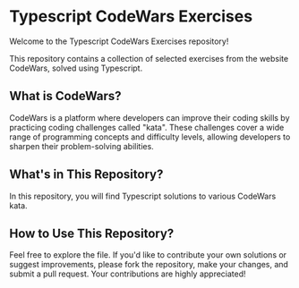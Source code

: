 # Typescript CodeWars Exercises

Welcome to the Typescript CodeWars Exercises repository!

This repository contains a collection of selected exercises from the website CodeWars, solved using Typescript.

## What is CodeWars?

CodeWars is a platform where developers can improve their coding skills by practicing coding challenges called "kata". These challenges cover a wide range of programming concepts and difficulty levels, allowing developers to sharpen their problem-solving abilities.

## What's in This Repository?

In this repository, you will find Typescript solutions to various CodeWars kata.

## How to Use This Repository?

Feel free to explore the file. 
If you'd like to contribute your own solutions or suggest improvements, please fork the repository, make your changes, and submit a pull request. Your contributions are highly appreciated!
